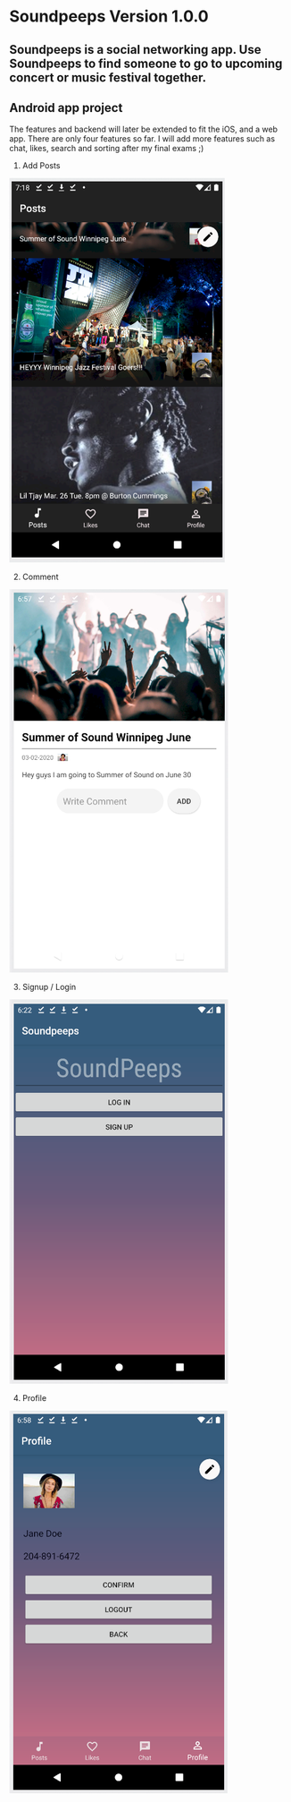 # Soundpeeps Version 1.0.0
## Soundpeeps is a social networking app. Use Soundpeeps to find someone to go to upcoming concert or music festival together.
## Android app project

The features and backend will later be extended to fit the iOS, and a web app.
There are only four features so far. I will add more features such as chat, likes, search and sorting after my final exams ;)

1. Add Posts

![Add_posts](https://raw.githubusercontent.com/juliek1217/Soundpeeps/master/readmePics/posts1.PNG)

2. Comment

![Comment](https://raw.githubusercontent.com/juliek1217/Soundpeeps/master/readmePics/comment.PNG)

3. Signup / Login

![Singup/login](https://raw.githubusercontent.com/juliek1217/Soundpeeps/master/readmePics/first_page.PNG)

4. Profile

![Profile](https://raw.githubusercontent.com/juliek1217/Soundpeeps/master/readmePics/Profile.PNG)

